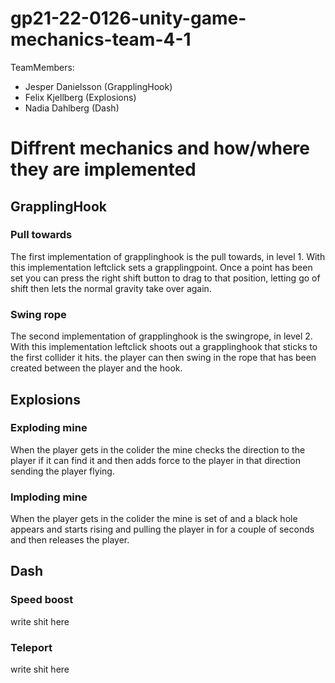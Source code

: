 # gp21-22-0126-unity-game-mechanics-team-4-1
TeamMembers:
* Jesper Danielsson (GrapplingHook)
* Felix Kjellberg (Explosions)
* Nadia Dahlberg (Dash)

# Diffrent mechanics and how/where they are implemented
## GrapplingHook
### Pull towards
The first implementation of grapplinghook is the pull towards, in level 1. With this implementation leftclick sets a grapplingpoint. Once a point has been set you can press the right shift button to drag to that position, letting go of shift then lets the normal gravity take over again.
### Swing rope
The second implementation of grapplinghook is the swingrope, in level 2. With this implementation leftclick shoots out a grapplinghook that sticks to the first collider it hits. the player can then swing in the rope that has been created between the player and the hook.
## Explosions
### Exploding mine
When the player gets in the colider the mine checks the direction to the player if it can find it and then adds force to the player in that direction sending the player flying.
### Imploding mine
When the player gets in the colider the mine is set of and a black hole appears and starts rising and pulling the player in for a couple of seconds and then releases the player.
## Dash
### Speed boost
write shit here
### Teleport
write shit here
